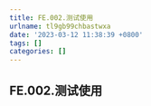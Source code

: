 ```yaml
---
title: FE.002.测试使用
urlname: tl9gb99chbastwxa
date: '2023-03-12 11:38:39 +0800'
tags: []
categories: []
---
```


## FE.002.测试使用
